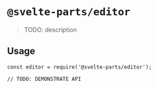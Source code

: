 # `@svelte-parts/editor`

> TODO: description

## Usage

```
const editor = require('@svelte-parts/editor');

// TODO: DEMONSTRATE API
```
